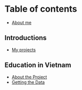 # Table of contents

* [About me](README.md)

## Introductions

* [My projects](introductions/my-projects.md)

## Education in Vietnam

* [About the Project](education-in-vietnam/about-the-project.md)
* [Getting the Data](education-in-vietnam/getting-the-data.md)

